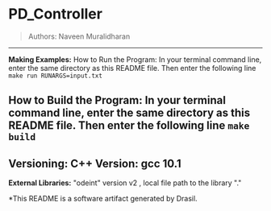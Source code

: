 # PD_Controller 
> Authors:  Naveen Muralidharan
------------------------------------------------------------
**Making Examples:** 
 How to Run the Program:
In your terminal command line, enter the same directory as this README file. Then enter the following line
`make run RUNARGS=input.txt`

How to Build the Program:
In your terminal command line, enter the same directory as this README file. Then enter the following line
`make build`
------------------------------------------------------------
**Versioning:** 
 C++ Version: gcc 10.1
------------------------------------------------------------
**External Libraries:** 
 "odeint" version v2 , local file path to the library "."


*This README is a software artifact generated by Drasil.
